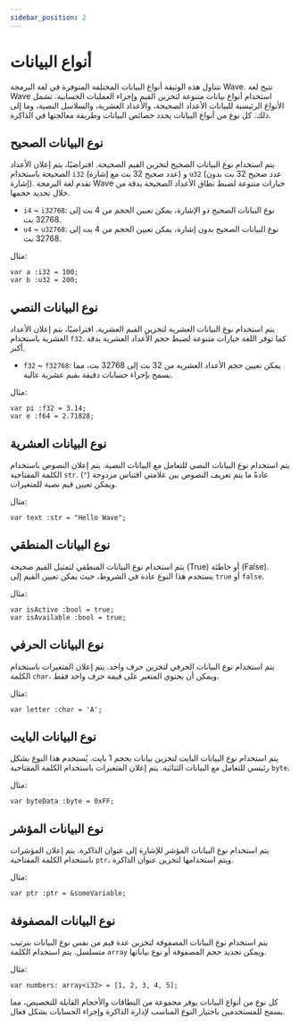 ```yaml
---
sidebar_position: 2
---
```


# أنواع البيانات

تتناول هذه الوثيقة أنواع البيانات المختلفة المتوفرة في لغة البرمجة Wave. تتيح لغة Wave استخدام أنواع بيانات متنوعة لتخزين القيم وإجراء العمليات الحسابية. تشمل الأنواع الرئيسية للبيانات الأعداد الصحيحة، والأعداد العشرية، والسلاسل النصية، وما إلى ذلك. كل نوع من أنواع البيانات يحدد خصائص البيانات وطريقة معالجتها في الذاكرة.

## نوع البيانات الصحيح
يتم استخدام نوع البيانات الصحيح لتخزين القيم الصحيحة. افتراضيًا، يتم إعلان الأعداد الصحيحة باستخدام `i32` (عدد صحيح 32 بت مع إشارة) و `u32` (عدد صحيح 32 بت بدون إشارة). تقدم لغة البرمجة Wave خيارات متنوعة لضبط نطاق الأعداد الصحيحة بدقة من خلال تحديد حجمها.

* `i4` ~ `i32768`: نوع البيانات الصحيح ذو الإشارة، يمكن تعيين الحجم من 4 بت إلى 32768 بت.
* `u4` ~ `u32768`: نوع البيانات الصحيح بدون إشارة، يمكن تعيين الحجم من 4 بت إلى 32768 بت.

مثال:
```wave
var a :i32 = 100;
var b :u32 = 200;
```

## نوع البيانات النصي
يتم استخدام نوع البيانات العشرية لتخزين القيم العشرية. افتراضيًا، يتم إعلان الأعداد العشرية باستخدام `f32`. كما توفر اللغة خيارات متنوعة لضبط حجم الأعداد العشرية بدقة أكبر.

* `f32` ~ `f32768`: يمكن تعيين حجم الأعداد العشرية من 32 بت إلى 32768 بت، مما يسمح بإجراء حسابات دقيقة بقيم عشرية عالية.

مثال:
```wave
var pi :f32 = 3.14;
var e :f64 = 2.71828;
```

## نوع البيانات العشرية
يتم استخدام نوع البيانات النصي للتعامل مع البيانات النصية. يتم إعلان النصوص باستخدام الكلمة المفتاحية `str`. عادةً ما يتم تعريف النصوص بين علامتي اقتباس مزدوجة (`"`) ويمكن تعيين قيم نصية للمتغيرات.

مثال:
```wave
var text :str = "Hello Wave";
```

## نوع البيانات المنطقي
يتم استخدام نوع البيانات المنطقي لتمثيل القيم صحيحة (True) أو خاطئة (False). يستخدم هذا النوع عادة في الشروط، حيث يمكن تعيين القيم إلى `true` أو `false`.

مثال:
```wave
var isActive :bool = true;
var isAvailable :bool = true;
```

## نوع البيانات الحرفي
يتم استخدام نوع البيانات الحرفي لتخزين حرف واحد. يتم إعلان المتغيرات باستخدام الكلمة `char`، ويمكن أن يحتوي المتغير على قيمة حرف واحد فقط.

مثال:
```wave
var letter :char = 'A';
```

## نوع البيانات البايت
يتم استخدام نوع البيانات البايت لتخزين بيانات بحجم 1 بايت. يُستخدم هذا النوع بشكل رئيسي للتعامل مع البيانات الثنائية. يتم إعلان المتغيرات باستخدام الكلمة المفتاحية `byte`.

مثال:
```wave
var byteData :byte = 0xFF;
```

## نوع البيانات المؤشر
يتم استخدام نوع البيانات المؤشر للإشارة إلى عنوان الذاكرة. يتم إعلان المؤشرات باستخدام الكلمة المفتاحية `ptr`، ويتم استخدامها لتخزين عنوان الذاكرة.

مثال:
```wave
var ptr :ptr = &someVariable;
```

## نوع البيانات المصفوفة
يتم استخدام نوع البيانات المصفوفة لتخزين عدة قيم من نفس نوع البيانات بترتيب متسلسل. يتم استخدام الكلمة `array` ويمكن تحديد حجم المصفوفة أو نوع بياناتها.

مثال:
```wave
var numbers: array<i32> = [1, 2, 3, 4, 5];
```

كل نوع من أنواع البيانات يوفر مجموعة من النطاقات والأحجام القابلة للتخصيص، مما يسمح للمستخدمين باختيار النوع المناسب لإدارة الذاكرة وإجراء الحسابات بشكل فعال.